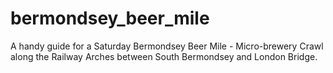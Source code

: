 # bermondsey_beer_mile
A handy guide for a Saturday Bermondsey Beer Mile - Micro-brewery Crawl along the Railway Arches between South Bermondsey and London Bridge.
